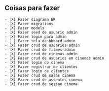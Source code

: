 ## Coisas para fazer

    - [X] Fazer diagrama ER
    - [X] Fazer migrations
    - [X] Fazer models
    - [X] Fazer seed de usuario admin
    - [X] Fazer login para admin
    - [ ] Fazer tela dashboard admin
    - [X] Fazer crud de usuarios admin
    - [X] Fazer crud de filmes admin
    - [X] Fazer crud de cinemas admin
    - [X] Fazer crud de usuarios em cinemas admin
    - [X] Fazer login do cinema
    - [X] Fazer registrar de clientes
    - [X] Fazer login de clientes
    - [X] Fazer crud de salas cinema
    - [X] Fazer crud de assentos cinema
    - [X] Fazer crud de sessao cinema
